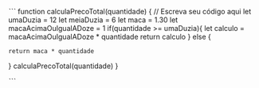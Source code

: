 ˋˋˋ
function calculaPrecoTotal(quantidade) {
  // Escreva seu código aqui
  let umaDuzia = 12
  let meiaDuzia = 6
  let maca = 1.30
  let macaAcimaOuIgualADoze = 1
  if(quantidade >= umaDuzia){
    let calculo = macaAcimaOuIgualADoze * quantidade
    return calculo
  } else {
    
    return maca * quantidade
  }
    calculaPrecoTotal(quantidade)
}





ˋˋˋ